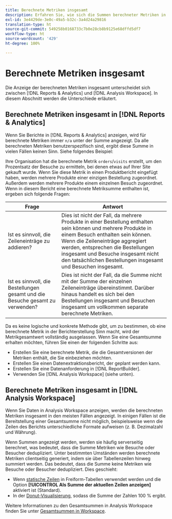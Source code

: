 ```yaml
---
title: Berechnete Metriken insgesamt
description: Erfahren Sie, wie sich die Summen berechneter Metriken in Analytics-Werkzeugen unterscheiden.
exl-id: 3e4429de-3e0c-49a5-b32c-3a4d24a29816
translation-type: ht
source-git-commit: 549258b0168733c7b0e28cb8b9125e68dffd5df7
workflow-type: ht
source-wordcount: '429'
ht-degree: 100%

---
```


# Berechnete Metriken insgesamt

Die Anzeige der berechneten Metriken insgesamt unterscheidet sich zwischen [!DNL Reports & Analytics] und [!DNL Analysis Workspace]. In diesem Abschnitt werden die Unterschiede erläutert.

## Berechnete Metriken insgesamt in [!DNL Reports & Analytics]

Wenn Sie Berichte in [!DNL Reports & Analytics] anzeigen, wird für berechnete Metriken immer `n/a` unter der Summe angezeigt. Da alle berechneten Metriken benutzerspezifisch sind, ergibt diese Summe in vielen Fällen keinen Sinn. Siehe folgendes Beispiel:

Ihre Organisation hat die berechnete Metrik `orders`/`visits` erstellt, um den Prozentsatz der Besuche zu ermitteln, bei denen etwas auf Ihrer Site gekauft wurde. Wenn Sie diese Metrik in einen Produktbericht eingefügt haben, werden mehrere Produkte einer einzigen Bestellung zugeordnet. Außerdem werden mehrere Produkte einem einzelnen Besuch zugeordnet. Wenn in diesem Bericht eine berechnete Metriksumme enthalten ist, ergeben sich folgende Fragen:

| Frage | Antwort |
|---|---|
| Ist es sinnvoll, die Zeileneinträge zu addieren? | Dies ist nicht der Fall, da mehrere Produkte in einer Bestellung enthalten sein können und mehrere Produkte in einem Besuch enthalten sein können. Wenn die Zeileneinträge aggregiert werden, entsprechen die Bestellungen insgesamt und Besuche insgesamt nicht den tatsächlichen Bestellungen insgesamt und Besuchen insgesamt. |
| Ist es sinnvoll, die Bestellungen gesamt und die Besuche gesamt zu verwenden? | Dies ist nicht der Fall, da die Summe nicht mit der Summe der einzelnen Zeileneinträge übereinstimmt. Darüber hinaus handelt es sich bei den Bestellungen insgesamt und Besuchen insgesamt um vollkommen separate berechnete Metriken. |

Da es keine logische und konkrete Methode gibt, um zu bestimmen, ob eine berechnete Metrik in der Berichterstellung Sinn macht, wird der Metrikgesamtwert vollständig ausgelassen. Wenn Sie eine Gesamtsumme erhalten möchten, führen Sie einen der folgenden Schritte aus:

* Erstellen Sie eine berechnete Metrik, die die Gesamtversionen der Metriken enthält, die Sie einbeziehen möchten.
* Erstellen Sie einen Datenextraktionsbericht, der geplant werden kann.
* Erstellen Sie eine Datenanforderung in [!DNL ReportBuilder].
* Verwenden Sie [!DNL Analysis Workspace] (siehe unten).

## Berechnete Metriken insgesamt in [!DNL Analysis Workspace]

Wenn Sie Daten in Analysis Workspace anzeigen, werden die berechneten Metriken insgesamt in den meisten Fällen angezeigt. In einigen Fällen ist die Bereitstellung einer Gesamtsumme nicht möglich, beispielsweise wenn die Zeilen des Berichts unterschiedliche Formate aufweisen (z. B. Dezimalzahl und Währung).

Wenn Summen angezeigt werden, werden sie häufig serverseitig berechnet, was bedeutet, dass die Summe Metriken wie Besuche oder Besucher dedupliziert. Unter bestimmten Umständen werden berechnete Metriken clientseitig generiert, indem sie über Tabellenzeilen hinweg summiert werden. Das bedeutet, dass die Summe keine Metriken wie Besuche oder Besucher dedupliziert. Dies geschieht:

* Wenn [statische Zeilen](/help/analyze/analysis-workspace/visualizations/freeform-table/column-row-settings/manual-vs-dynamic-rows.md) in Freiform-Tabellen verwendet werden und die Option **[!UICONTROL Als Summe der aktuellen Zeilen anzeigen]** aktiviert ist (Standard).
* In der [Donut-Visualisierung](/help/analyze/analysis-workspace/visualizations/donut.md), sodass die Summe der Zahlen 100 % ergibt.

Weitere Informationen zu den Gesamtsummen in Analysis Workspace finden Sie unter [Gesamtsummen in Workspace](https://experienceleague.adobe.com/docs/analytics/analyze/analysis-workspace/visualizations/freeform-table/workspace-totals.html?lang=de#static-row-total).
